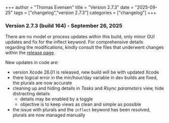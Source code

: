 +++
author = "Thomas Evensen"
title = "Version 2.7.3"
date = "2025-09-25"
tags = ["changelog","version 2.7.3"]
categories = ["changelog"]
+++

### Version 2.7.3 (build 164) - September 26, 2025

There are no model or process updates within this build, only minor GUI updates and fix for the inflect keyword. For comprehensive details regarding the modifications, kindly consult the files that underwent changes within the [release page](https://github.com/rsyncOSX/RsyncUI/releases/tag/v2.7.3).

New updates in code are:

- version Xcode 26.01 is released, new build will be with updated Xcode
- there logical error in the min/hour/day variable in dev builds are fixed, the plurals are now accurate
- cleaning up and hiding details in *Tasks* and *Rsync parameters* view, hide distracting details
	- details may be enabled by a toggle
    - objective is to keep views as clean and simple as possible
- the issue with plurals and the `inflect` keyword has been resolved, plurals are now managed manually
